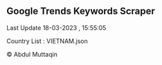

## Google Trends Keywords Scraper 
 
Last Update 18-03-2023 , 15:55:05

Country List :
VIETNAM.json



© Abdul Muttaqin 
